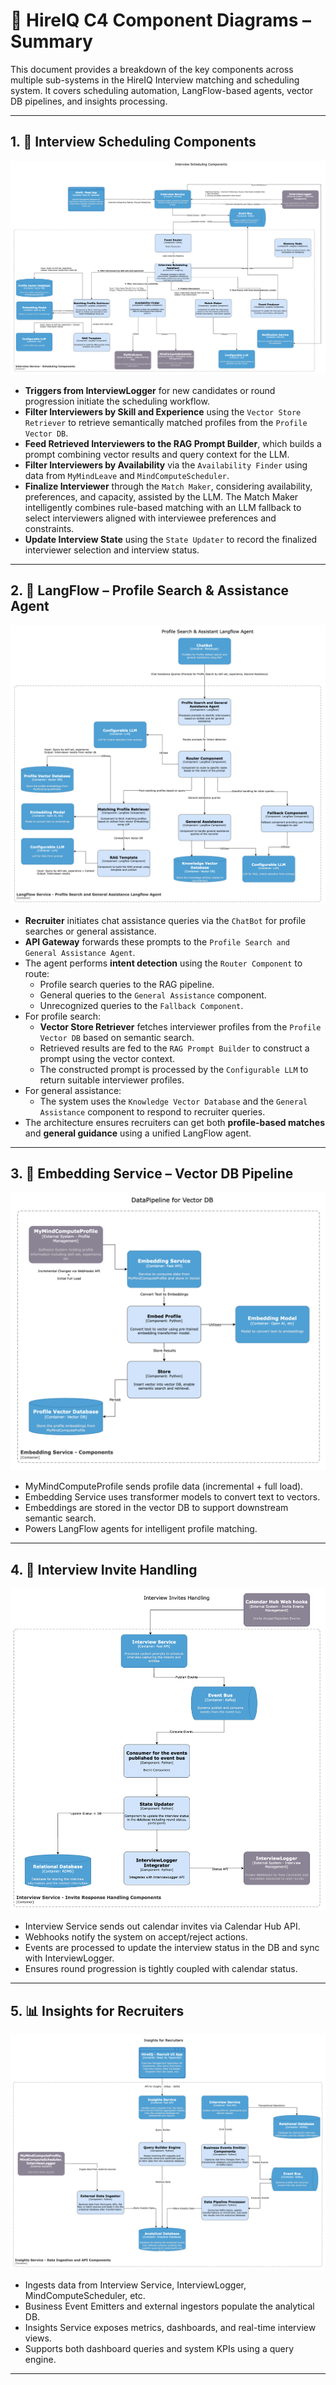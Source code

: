 # 🧩 HireIQ C4 Component Diagrams – Summary

This document provides a breakdown of the key components across multiple sub-systems in the HireIQ Interview matching and 
scheduling system. It covers scheduling automation, LangFlow-based agents, vector DB pipelines, and insights processing.

---

## 1. 📅 Interview Scheduling Components 

![Interview Scheduling Components](../c4-interview-service-scheduling.png)

- **Triggers from InterviewLogger** for new candidates or round progression initiate the scheduling workflow.
- **Filter Interviewers by Skill and Experience** using the `Vector Store Retriever` to retrieve semantically matched profiles from the `Profile Vector DB`.
- **Feed Retrieved Interviewers to the RAG Prompt Builder**, which builds a prompt combining vector results and query context for the LLM.
- **Filter Interviewers by Availability** via the `Availability Finder` using data from `MyMindLeave` and `MindComputeScheduler`.
- **Finalize Interviewer** through the `Match Maker`, considering availability, preferences, and capacity, assisted by the LLM. The Match Maker intelligently combines rule-based matching with an LLM fallback to select interviewers aligned with interviewee preferences and constraints.
- **Update Interview State** using the `State Updater` to record the finalized interviewer selection and interview status.

---

## 2. 🤖 LangFlow – Profile Search & Assistance Agent

![LangFlow – Profile Search & Assistance Agent](../c4-langflowsevice-assistance.png)

- **Recruiter** initiates chat assistance queries via the `ChatBot` for profile searches or general assistance.
- **API Gateway** forwards these prompts to the `Profile Search and General Assistance Agent`.
- The agent performs **intent detection** using the `Router Component` to route:
    - Profile search queries to the RAG pipeline.
    - General queries to the `General Assistance` component.
    - Unrecognized queries to the `Fallback Component`.
- For profile search:
    - **Vector Store Retriever** fetches interviewer profiles from the `Profile Vector DB` based on semantic search.
    - Retrieved results are fed to the `RAG Prompt Builder` to construct a prompt using the vector context.
    - The constructed prompt is processed by the `Configurable LLM` to return suitable interviewer profiles.
- For general assistance:
    - The system uses the `Knowledge Vector Database` and the `General Assistance` component to respond to recruiter queries.
- The architecture ensures recruiters can get both **profile-based matches** and **general guidance** using a unified LangFlow agent.


---

## 3. 🔁 Embedding Service – Vector DB Pipeline

![Embedding Service – Vector DB Pipeline](../c4-embedding-component.png)

- MyMindComputeProfile sends profile data (incremental + full load).
- Embedding Service uses transformer models to convert text to vectors.
- Embeddings are stored in the vector DB to support downstream semantic search.
- Powers LangFlow agents for intelligent profile matching.

---

## 4. 📨 Interview Invite Handling

![Interview Invite Handling](../c4-external-invites-handling.png)

- Interview Service sends out calendar invites via Calendar Hub API.
- Webhooks notify the system on accept/reject actions.
- Events are processed to update the interview status in the DB and sync with InterviewLogger.
- Ensures round progression is tightly coupled with calendar status.

---

## 5. 📊 Insights for Recruiters

![Insights for Recruiters](../c4-insights.png)

- Ingests data from Interview Service, InterviewLogger, MindComputeScheduler, etc.
- Business Event Emitters and external ingestors populate the analytical DB.
- Insights Service exposes metrics, dashboards, and real-time interview views.
- Supports both dashboard queries and system KPIs using a query engine.

---

